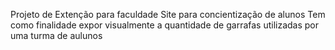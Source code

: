 Projeto de Extenção para faculdade
Site para concientização de alunos
Tem como finalidade expor visualmente a quantidade de garrafas utilizadas por uma turma de aulunos